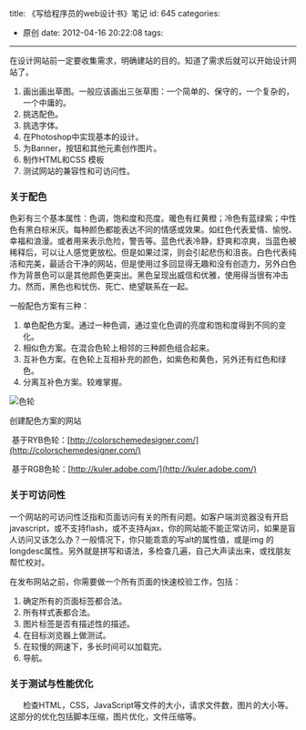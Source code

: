 title: 《写给程序员的web设计书》笔记
id: 645
categories:
  - 原创
date: 2012-04-16 20:22:08
tags:
---

在设计网站前一定要收集需求，明确建站的目的。知道了需求后就可以开始设计网站了。

1.  画出画出草图。一般应该画出三张草图：一个简单的、保守的，一个复杂的，一个中庸的。
2.  挑选配色。
3.  挑选字体。
4.  在Photoshop中实现基本的设计。
5.  为Banner，按钮和其他元素创作图片。
6.  制作HTML和CSS 模板
7.  测试网站的兼容性和可访问性。

### **关于配色**

色彩有三个基本属性：色调，饱和度和亮度。暖色有红黄橙；冷色有蓝绿紫；中性色有黑白棕米灰。每种颜色都能表达不同的情感或效果。如红色代表爱情、愉悦、幸福和浪漫。或者用来表示危险，警告等。蓝色代表冷静，舒爽和凉爽，当蓝色被稀释后，可以让人感觉更放松。但是如果过深，则会引起悲伤和沮丧。白色代表纯洁和完美，最适合干净的网站，但是使用过多回显得无趣和没有创造力，另外白色作为背景色可以是其他颜色更突出。黑色呈现出威信和优雅，使用得当很有冲击力。然而，黑色也和忧伤、死亡、绝望联系在一起。

一般配色方案有三种：

1.  单色配色方案。通过一种色调，通过变化色调的亮度和饱和度得到不同的变化。
2.  相似色方案。在混合色轮上相邻的三种颜色组合起来。
3.  互补色方案。在色轮上互相补充的颜色，如紫色和黄色，另外还有红色和绿色。
4.  分离互补色方案。较难掌握。

![色轮](http://www.zhangmin.name/blog/wp-content/uploads/selun.jpg)

创建配色方案的网站

&nbsp;基于RYB色轮：[http://colorschemedesigner.com/](http://colorschemedesigner.com/)

&nbsp;基于RGB色轮：[http://kuler.adobe.com/](http://kuler.adobe.com/)

### 关于可访问性

一个网站的可访问性泛指和页面访问有关的所有问题。如客户端浏览器没有开启javascript，或不支持flash，或不支持Ajax，你的网站能不能正常访问，如果是盲人访问又该怎么办？一般情况下，你只能乖乖的写alt的属性值，或是img 的longdesc属性。另外就是拼写和语法，多检查几遍，自己大声读出来，或找朋友帮忙校对。

在发布网站之前，你需要做一个所有页面的快速校验工作，包括：

1.  确定所有的页面标签都合法。
2.  所有样式表都合法。
3.  图片标签是否有描述性的描述。
4.  在目标浏览器上做测试。
5.  在较慢的网速下，多长时间可以加载完。
6.  导航。

### 关于测试与性能优化

&nbsp; &nbsp; &nbsp; 检查HTML，CSS，JavaScript等文件的大小，请求文件数，图片的大小等。这部分的优化包括脚本压缩，图片优化，文件压缩等。